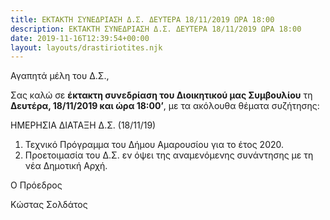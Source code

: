 ```yaml
---
title: ΕΚΤΑΚΤΗ ΣΥΝΕΔΡΙΑΣΗ Δ.Σ. ΔΕΥΤΕΡΑ 18/11/2019 ΩΡΑ 18:00
description: ΕΚΤΑΚΤΗ ΣΥΝΕΔΡΙΑΣΗ Δ.Σ. ΔΕΥΤΕΡΑ 18/11/2019 ΩΡΑ 18:00
date: 2019-11-16T12:39:54+00:00
layout: layouts/drastiriotites.njk
---
```

Αγαπητά μέλη του Δ.Σ.,

Σας καλώ σε **έκτακτη συνεδρίαση του Διοικητικού μας Συμβουλίου** τη **Δευτέρα, 18/11/2019 και ώρα 18:00’**, με τα ακόλουθα θέματα συζήτησης:

ΗΜΕΡΗΣΙΑ ΔΙΑΤΑΞΗ Δ.Σ. (18/11/19)

1. Τεχνικό Πρόγραμμα του Δήμου Αμαρουσίου για το έτος 2020.
2. Προετοιμασία του Δ.Σ. εν όψει της αναμενόμενης συνάντησης με τη νέα Δημοτική Αρχή.

Ο Πρόεδρος

Κώστας Σολδάτος
<!-- excerpt -->

